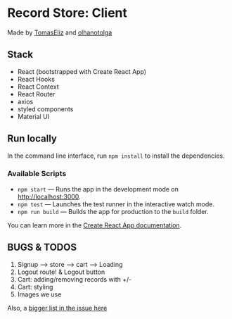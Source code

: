 # Record Store: Client

Made by [TomasEliz](https://github.com/TomasEliz) and [olhanotolga](https://github.com/olhanotolga)

## Stack

- React (bootstrapped with Create React App)
- React Hooks
- React Context
- React Router
- axios
- styled components
- Material UI

## Run locally

In the command line interface, run `npm install` to install the dependencies.

### Available Scripts

- `npm start` — Runs the app in the development mode on [http://localhost:3000](http://localhost:3000).
- `npm test` — Launches the test runner in the interactive watch mode.
- `npm run build` — Builds the app for production to the `build` folder.

You can learn more in the [Create React App documentation](https://facebook.github.io/create-react-app/docs/getting-started).

## BUGS & TODOS

1. Signup --> store --> cart --> Loading
2. Logout route! & Logout button
3. Cart: adding/removing records with +/-
4. Cart: styling
5. Images we use

Also, a [bigger list in the issue here](https://github.com/TO-RecordStore/recordstore_client/issues/5)
